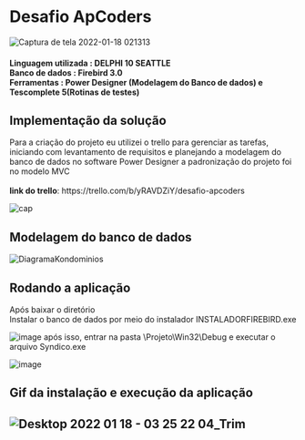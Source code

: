 <h1>                     Desafio ApCoders</h1>


![Captura de tela 2022-01-18 021313](https://user-images.githubusercontent.com/94265037/149877559-8455776f-5717-4a63-aa48-324b9867f739.png)

<h4>Linguagem utilizada : DELPHI 10 SEATTLE 
<br>Banco de dados      : Firebird 3.0 
<br>Ferramentas         : Power Designer (Modelagem do Banco de dados)  e   Tescomplete 5(Rotinas de testes)</h4>




<h2>Implementação da solução</h3>
 Para a criação do projeto eu utilizei o trello para gerenciar as tarefas,
 iniciando com levantamento de requisitos e planejando a modelagem do  banco de dados no software Power Designer 
 a padronização do projeto foi no modelo MVC
<Strong> <br><br>link do trello</Strong>: https://trello.com/b/yRAVDZiY/desafio-apcoders
 
 ![cap](https://user-images.githubusercontent.com/94265037/149877324-28b2d573-d9c6-4cbb-970f-5a83f38a1f3c.png)


<h2>Modelagem do banco de dados</h2>

![DiagramaKondominios](https://user-images.githubusercontent.com/94265037/149867970-968a9fac-d18f-453c-8b63-c36421d9dd4c.png)

<h2>Rodando a aplicação</h2>
Após baixar o diretório<br>
Instalar o banco de dados por meio do instalador INSTALADORFIREBIRD.exe <br>

![image](https://user-images.githubusercontent.com/94265037/149885128-e3eb3424-66a5-4000-a184-5e12578c4931.png)
após isso, entrar na pasta \Projeto\Win32\Debug e executar o arquivo Syndico.exe<br>

![image](https://user-images.githubusercontent.com/94265037/149885485-de2302c7-e11a-4f0a-ba84-070b86d938be.png)
<h2>Gif da instalação e execução da aplicação<h2>

![Desktop 2022 01 18 - 03 25 22 04_Trim](https://user-images.githubusercontent.com/94265037/149884736-eb9806f8-8e51-45f9-9986-ae77139a8afe.gif)

